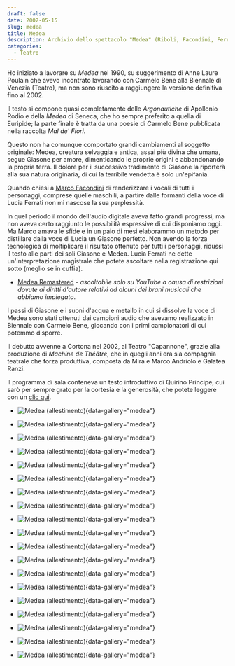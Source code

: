 ```yaml
---
draft: false
date: 2002-05-15 
slug: medea
title: Medea
description: Archivio dello spettacolo "Medea" (Riboli, Facondini, Ferrati - Cortona, 2002).
categories:
  - Teatro
---
```


Ho iniziato a lavorare su _Medea_ nel 1990, su suggerimento di Anne Laure Poulain che avevo incontrato lavorando con Carmelo Bene alla Biennale di Venezia (Teatro), ma non sono riuscito a raggiungere la versione definitiva fino al 2002.

<!-- more -->

Il testo si compone quasi completamente delle _Argonautiche_ di Apollonio Rodio e della _Medea_ di Seneca, che ho sempre preferito a quella di Euripide; la parte finale è tratta da una poesie di Carmelo Bene pubblicata nella raccolta _Mal de' Fiori_.

Questo non ha comunque comportato grandi cambiamenti al soggetto originale: Medea, creatura selvaggia e antica, assai più divina che umana, segue Giasone per amore, dimenticando le proprie origini e abbandonando la propria terra. Il dolore per il successivo tradimento di Giasone la riporterà alla sua natura originaria, di cui la terribile vendetta è solo un'epifania.

Quando chiesi a [Marco Facondini](https://www.researchgate.net/profile/Marco-Facondini) di renderizzare i vocali di tutti i personaggi, comprese quelle maschili, a partire dalle formanti della voce di Lucia Ferrati non mi nascose la sua perplessità.

In quel periodo il mondo dell'audio digitale aveva fatto grandi progressi, ma non aveva certo raggiunto le possibilità espressive di cui disponiamo oggi. Ma Marco amava le sfide e in un paio di mesi elaborammo un metodo per distillare dalla voce di Lucia un Giasone perfetto. Non avendo la forza tecnologica di moltiplicare il risultato ottenuto per tutti i personaggi, ridussi il testo alle parti dei soli Giasone e Medea. Lucia Ferrati ne dette un'interpretazione magistrale che potete ascoltare nella registrazione qui sotto (meglio se in cuffia).

- [Medea Remastered](https://youtu.be/KJzheJlKlHc) - *ascoltabile solo su YouTube a causa di restrizioni dovute ai diritti d'autore relativi ad alcuni dei brani musicali che abbiamo impiegato*.

I passi di Giasone e i suoni d'acqua e metallo in cui si dissolve la voce di Medea sono stati ottenuti dai campioni audio che avevamo realizzato in Biennale con Carmelo Bene, giocando con i primi campionatori di cui potemmo disporre.

Il debutto avvenne a Cortona nel 2002, al Teatro "Capannone", grazie alla produzione di _Machine de Théâtre_, che in quegli anni era sia compagnia teatrale che forza produttiva, composta da Mira e Marco Andriolo e Galatea Ranzi.

Il programma di sala conteneva un testo introduttivo di Quirino Principe, cui sarò per sempre grato per la cortesia e la generosità, che potete leggere con un [clic qui](medea-principe.md).

<div class="grid cards" markdown>

- ![Medea (allestimento)](medea/Medea_001.webp){data-gallery="medea"}

- ![Medea (allestimento)](medea/Medea_002.webp){data-gallery="medea"}

- ![Medea (allestimento)](medea/Medea_003.webp){data-gallery="medea"}

- ![Medea (allestimento)](medea/Medea_004.webp){data-gallery="medea"}

- ![Medea (allestimento)](medea/Medea_005.webp){data-gallery="medea"}

- ![Medea (allestimento)](medea/Medea_006.webp){data-gallery="medea"}

- ![Medea (allestimento)](medea/Medea_009.webp){data-gallery="medea"}

- ![Medea (allestimento)](medea/Medea_019.webp){data-gallery="medea"}

- ![Medea (allestimento)](medea/Medea_013.webp){data-gallery="medea"}

- ![Medea (allestimento)](medea/Medea_010.webp){data-gallery="medea"}

- ![Medea (allestimento)](medea/Medea_011.webp){data-gallery="medea"}

- ![Medea (allestimento)](medea/Medea_012.webp){data-gallery="medea"}

- ![Medea (allestimento)](medea/Medea_007.webp){data-gallery="medea"}

- ![Medea (allestimento)](medea/Medea_014.webp){data-gallery="medea"}

- ![Medea (allestimento)](medea/Medea_015.webp){data-gallery="medea"}

- ![Medea (allestimento)](medea/Medea_016.webp){data-gallery="medea"}

- ![Medea (allestimento)](medea/Medea_017.webp){data-gallery="medea"}

- ![Medea (allestimento)](medea/Medea_018.webp){data-gallery="medea"}

- ![Medea (allestimento)](medea/Medea_008.webp){data-gallery="medea"}

</div>